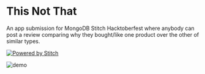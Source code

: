# This Not That
An app submission for MongoDB Stitch Hacktoberfest where anybody can post a review comparing why they bought/like one product over the other of similar types.

[![Powered by Stitch](http://badge.learnstitch.com/?appid=hacktoberfest-izcue)](http://cloud.mongodb.com)

![demo](https://image.ibb.co/f32Hsf/screencapture-file-Users-ibrahimislam-Downloads-hack-2-index-html-2018-10-31-22-28-39.png)
